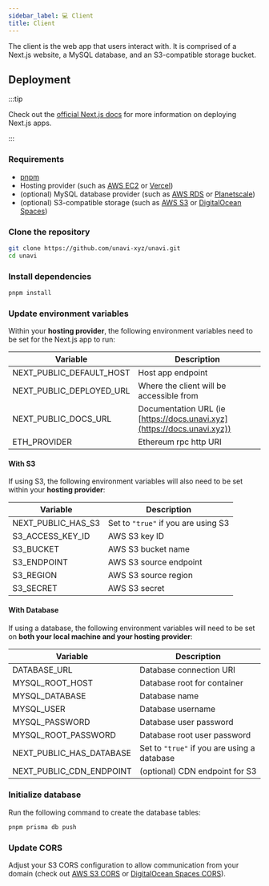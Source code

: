 ```yaml
---
sidebar_label: 💻 Client
title: Client
---
```


The client is the web app that users interact with. It is comprised of a Next.js website, a MySQL database, and an S3-compatible storage bucket.

## Deployment

:::tip

Check out the [official Next.js docs](https://nextjs.org/docs/deployment) for more information on deploying Next.js apps.

:::

### Requirements

- [pnpm](https://pnpm.io/)
- Hosting provider (such as [AWS EC2](https://aws.amazon.com/ec2/) or [Vercel](https://vercel.com/))
- (optional) MySQL database provider (such as [AWS RDS](https://aws.amazon.com/rds/) or [Planetscale](https://planetscale.com/))
- (optional) S3-compatible storage (such as [AWS S3](https://aws.amazon.com/tw/s3/) or [DigitalOcean Spaces](https://www.digitalocean.com/products/spaces))

### Clone the repository

```bash
git clone https://github.com/unavi-xyz/unavi.git
cd unavi
```

### Install dependencies

```bash
pnpm install
```

### Update environment variables

Within your **hosting provider**, the following environment variables need to be set for the Next.js app to run:

| Variable                 | Description                                                             |
| ------------------------ | ----------------------------------------------------------------------- |
| NEXT_PUBLIC_DEFAULT_HOST | Host app endpoint                                                       |
| NEXT_PUBLIC_DEPLOYED_URL | Where the client will be accessible from                                |
| NEXT_PUBLIC_DOCS_URL     | Documentation URL (ie [https://docs.unavi.xyz](https://docs.unavi.xyz)) |
| ETH_PROVIDER             | Ethereum rpc http URI                                                   |

#### With S3

If using S3, the following environment variables will also need to be set within your **hosting provider**:

| Variable           | Description                         |
| ------------------ | ----------------------------------- |
| NEXT_PUBLIC_HAS_S3 | Set to `"true"` if you are using S3 |
| S3_ACCESS_KEY_ID   | AWS S3 key ID                       |
| S3_BUCKET          | AWS S3 bucket name                  |
| S3_ENDPOINT        | AWS S3 source endpoint              |
| S3_REGION          | AWS S3 source region                |
| S3_SECRET          | AWS S3 secret                       |

#### With Database

If using a database, the following environment variables will need to be set on **both your local machine and your hosting provider**:

| Variable                 | Description                                 |
| ------------------------ | ------------------------------------------- |
| DATABASE_URL             | Database connection URI                     |
| MYSQL_ROOT_HOST          | Database root for container                 |
| MYSQL_DATABASE           | Database name                               |
| MYSQL_USER               | Database username                           |
| MYSQL_PASSWORD           | Database user password                      |
| MYSQL_ROOT_PASSWORD      | Database root user password                 |
| NEXT_PUBLIC_HAS_DATABASE | Set to `"true"` if you are using a database |
| NEXT_PUBLIC_CDN_ENDPOINT | (optional) CDN endpoint for S3              |

### Initialize database

Run the following command to create the database tables:

```bash
pnpm prisma db push
```

### Update CORS

Adjust your S3 CORS configuration to allow communication from your domain (check out [AWS S3 CORS](https://docs.aws.amazon.com/AmazonS3/latest/userguide/add-cors-configuration.html) or [DigitalOcean Spaces CORS](https://docs.digitalocean.com/products/spaces/how-to/configure-cors/)).
